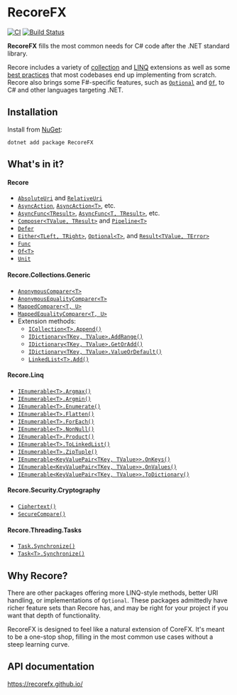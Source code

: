 # RecoreFX

[![CI](https://github.com/brcrista/RecoreFX/workflows/CI/badge.svg)](https://github.com/recorefx/RecoreFX/actions?query=workflow%3ACI)
[![Build Status](https://dev.azure.com/briancristante/RecoreFX/_apis/build/status/RecoreFX?branchName=master)](https://dev.azure.com/briancristante/RecoreFX/_build/latest?definitionId=11&branchName=master)

**RecoreFX** fills the most common needs for C# code after the .NET standard library.

Recore includes a variety of [collection](src/Recore.Collections.Generic) and [LINQ](src/Recore.Linq) extensions as well as some [best practices](src/Recore.Security.Cryptography/SecureCompare.cs) that most codebases end up implementing from scratch.
Recore also brings some F#-specific features, such as [`Optional`](src/Recore/Optional.cs) and [`Of`](src/Recore/Of.cs), to C# and other languages targeting .NET.

## Installation

Install from [NuGet](https://www.nuget.org/packages/RecoreFX/):

```
dotnet add package RecoreFX
```

## What's in it?

#### Recore

- [`AbsoluteUri`]() and [`RelativeUri`]()
- [`AsyncAction`](), [`AsyncAction<T>`](), etc.
- [`AsyncFunc<TResult>`](), [`AsyncFunc<T, TResult>`](), etc.
- [`Composer<TValue, TResult>`]() and [`Pipeline<T>`]()
- [`Defer`]()
- [`Either<TLeft, TRight>`](), [`Optional<T>`](), and [`Result<TValue, TError>`]()
- [`Func`]()
- [`Of<T>`]()
- [`Unit`]()

#### Recore.Collections.Generic

- [`AnonymousComparer<T>`]()
- [`AnonymousEqualityComparer<T>`]()
- [`MappedComparer<T, U>`]()
- [`MappedEqualityComparer<T, U>`]()
- Extension methods:
    - [`ICollection<T>.Append()`]()
    - [`IDictionary<TKey, TValue>.AddRange()`]()
    - [`IDictionary<TKey, TValue>.GetOrAdd()`]()
    - [`IDictionary<TKey, TValue>.ValueOrDefault()`]()
    - [`LinkedList<T>.Add()`]()
    
#### Recore.Linq

- [`IEnumerable<T>.Argmax()`]()
- [`IEnumerable<T>.Argmin()`]()
- [`IEnumerable<T>.Enumerate()`]()
- [`IEnumerable<T>.Flatten()`]()
- [`IEnumerable<T>.ForEach()`]()
- [`IEnumerable<T>.NonNull()`]()
- [`IEnumerable<T>.Product()`]()
- [`IEnumerable<T>.ToLinkedList()`]()
- [`IEnumerable<T>.ZipTuple()`]()
- [`IEnumerable<KeyValuePair<TKey, TValue>>.OnKeys()`]()
- [`IEnumerable<KeyValuePair<TKey, TValue>>.OnValues()`]()
- [`IEnumerable<KeyValuePair<TKey, TValue>>.ToDictionary()`]()

#### Recore.Security.Cryptography

- [`Ciphertext()`]()
- [`SecureCompare()`]()

#### Recore.Threading.Tasks

- [`Task.Synchronize()`]()
- [`Task<T>.Synchronize()`]()

## Why Recore?

There are other packages offering more LINQ-style methods, better URI handling, or implementations of `Optional`.
These packages admittedly have richer feature sets than Recore has, and may be right for your project if you want that depth of functionality.

RecoreFX is designed to feel like a natural extension of CoreFX.
It's meant to be a one-stop shop, filling in the most common use cases without a steep learning curve.

## API documentation

<https://recorefx.github.io/>
